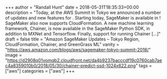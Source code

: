 +++
author = "Randall Hunt"
date = 2018-05-31T18:35:33+00:00
description = "Today, at the AWS Summit in Tokyo we announced a number of updates and new features for . Starting today, SageMaker is available in ! SageMaker also now supports CloudFormation. A new machine learning framework, Chainer, is now available in the SageMaker Python SDK, in addition to MXNet and Tensorflow. Finally, support for running Chainer […]"
draft = false
title = "Amazon SageMaker Updates – Tokyo Region, CloudFormation, Chainer, and GreenGrass ML"
vanity = "https://aws.amazon.com/blogs/aws/sagemaker-tokyo-summit-2018/"
image = "https://d2908q01vomqb2.cloudfront.net/da4b9237bacccdf19c0760cab7aec4a8359010b0/2018/05/30/chainer-predict-ssd-1024x622.png"
tags = ["aws"]
categories = ["aws"]
+++
